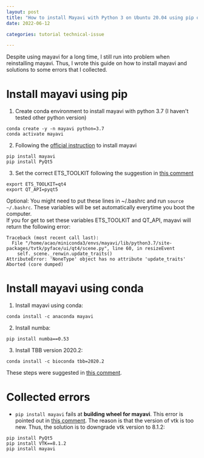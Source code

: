 ```yaml
---
layout: post
title: "How to install Mayavi with Python 3 on Ubuntu 20.04 using pip or anaconda"
date: 2022-06-12

categories: tutorial technical-issue

---
```


Despite using mayavi for a long time, I still run into problem when reinstalling mayavi. Thus, I wrote this guide on how to install mayavi and solutions to some errors that I collected.

# Install mayavi using pip
1. Create conda environment to install mayavi with python 3.7 (I haven't tested other python version)
```
conda create -y -n mayavi python=3.7 
conda activate mayavi
```
2. Following the [official instruction](https://docs.enthought.com/mayavi/mayavi/installation.html) to install mayavi
```
pip install mayavi
pip install PyQt5
```
3. Set the correct ETS_TOOLKIT following the suggestion in [this comment](https://github.com/enthought/mayavi/issues/595#issuecomment-366534652)
```
export ETS_TOOLKIT=qt4
export QT_API=pyqt5
```
Optional: You might need to put these lines in ~/.bashrc and run `source ~/.bashrc`. These variables will be set automatically everytime you boot the computer.  
If you for get to set these variables ETS_TOOLKIT and QT_API, mayavi will return the following error:
```
Traceback (most recent call last):
  File "/home/acao/miniconda3/envs/mayavi/lib/python3.7/site-packages/tvtk/pyface/ui/qt4/scene.py", line 60, in resizeEvent
    self._scene._renwin.update_traits()
AttributeError: 'NoneType' object has no attribute 'update_traits'
Aborted (core dumped)
```

# Install mayavi using conda
1. Install mayavi using conda:
```
conda install -c anaconda mayavi  
```
2. Install numba:
```
pip install numba==0.53  
```
3. Install TBB version 2020.2:
```
conda install -c bioconda tbb=2020.2
```

These steps were suggested in [this comment](https://github.com/cv-rits/MonoScene/issues/6#issuecomment-1009260023).

# Collected errors
- `pip install mayavi`  fails at **building wheel for mayavi**. 
This error is pointed out in [this comment](https://github.com/cv-rits/MonoScene/issues/3#issuecomment-998662257). The reason is that the version of vtk is too new. Thus, the solution is to downgrade vtk version to 8.1.2:
```
pip install PyQt5  
pip install VTK==8.1.2
pip install mayavi
```

